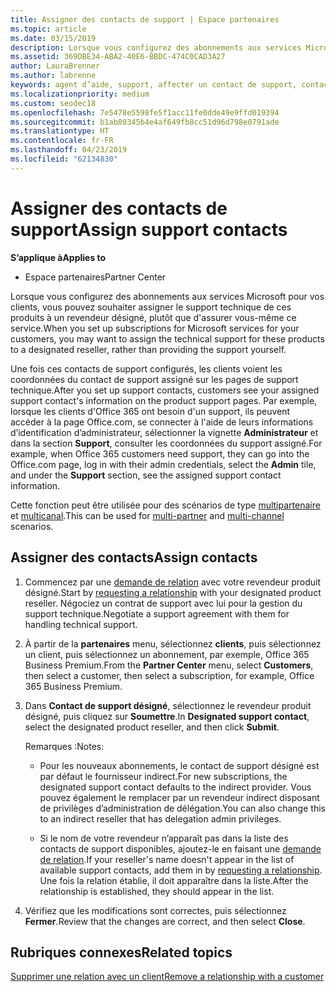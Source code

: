 ```yaml
---
title: Assigner des contacts de support | Espace partenaires
ms.topic: article
ms.date: 03/15/2019
description: Lorsque vous configurez des abonnements aux services Microsoft pour vos clients, vous pouvez souhaiter assigner le support technique de ces produits à un revendeur désigné, plutôt que d'assurer vous-même ce service.
ms.assetid: 369DBE34-ABA2-40E6-BBDC-474C0CAD3A27
author: LauraBrenner
ms.author: labrenne
keywords: agent d’aide, support, affecter un contact de support, contact chargé du support
ms.localizationpriority: medium
ms.custom: seodec18
ms.openlocfilehash: 7e5478e5598fe5f1acc11fe0dde49e9ffd019394
ms.sourcegitcommit: b1ab80345b4e4af649fb8cc51d96d798e0791ade
ms.translationtype: HT
ms.contentlocale: fr-FR
ms.lasthandoff: 04/23/2019
ms.locfileid: "62134830"
---
```

# <a name="assign-support-contacts"></a><span data-ttu-id="9fc17-104">Assigner des contacts de support</span><span class="sxs-lookup"><span data-stu-id="9fc17-104">Assign support contacts</span></span>

<span data-ttu-id="9fc17-105">**S’applique à**</span><span class="sxs-lookup"><span data-stu-id="9fc17-105">**Applies to**</span></span>

-  <span data-ttu-id="9fc17-106">Espace partenaires</span><span class="sxs-lookup"><span data-stu-id="9fc17-106">Partner Center</span></span>

<span data-ttu-id="9fc17-107">Lorsque vous configurez des abonnements aux services Microsoft pour vos clients, vous pouvez souhaiter assigner le support technique de ces produits à un revendeur désigné, plutôt que d'assurer vous-même ce service.</span><span class="sxs-lookup"><span data-stu-id="9fc17-107">When you set up subscriptions for Microsoft services for your customers, you may want to assign the technical support for these products to a designated reseller, rather than providing the support yourself.</span></span>

<span data-ttu-id="9fc17-108">Une fois ces contacts de support configurés, les clients voient les coordonnées du contact de support assigné sur les pages de support technique.</span><span class="sxs-lookup"><span data-stu-id="9fc17-108">After you set up support contacts, customers see your assigned support contact's information on the product support pages.</span></span> <span data-ttu-id="9fc17-109">Par exemple, lorsque les clients d'Office 365 ont besoin d'un support, ils peuvent accéder à la page Office.com, se connecter à l'aide de leurs informations d’identification d’administrateur, sélectionner la vignette **Administrateur** et dans la section **Support**, consulter les coordonnées du support assigné.</span><span class="sxs-lookup"><span data-stu-id="9fc17-109">For example, when Office 365 customers need support, they can go into the Office.com page, log in with their admin credentials, select the **Admin** tile, and under the **Support** section, see the assigned support contact information.</span></span>

<span data-ttu-id="9fc17-110">Cette fonction peut être utilisée pour des scénarios de type [multipartenaire](multipartner.md) et [multicanal](multichannel.md).</span><span class="sxs-lookup"><span data-stu-id="9fc17-110">This can be used for [multi-partner](multipartner.md) and [multi-channel](multichannel.md) scenarios.</span></span> 

<a href="" id="assigncontacts"></a>
## <a name="assign-contacts"></a><span data-ttu-id="9fc17-111">Assigner des contacts</span><span class="sxs-lookup"><span data-stu-id="9fc17-111">Assign contacts</span></span>

1.  <span data-ttu-id="9fc17-112">Commencez par une [demande de relation](request-a-relationship-with-a-customer.md) avec votre revendeur produit désigné.</span><span class="sxs-lookup"><span data-stu-id="9fc17-112">Start by [requesting a relationship](request-a-relationship-with-a-customer.md) with your designated product reseller.</span></span> <span data-ttu-id="9fc17-113">Négociez un contrat de support avec lui pour la gestion du support technique.</span><span class="sxs-lookup"><span data-stu-id="9fc17-113">Negotiate a support agreement with them for handling technical support.</span></span>

2.  <span data-ttu-id="9fc17-114">À partir de la **partenaires** menu, sélectionnez **clients**, puis sélectionnez un client, puis sélectionnez un abonnement, par exemple, Office 365 Business Premium.</span><span class="sxs-lookup"><span data-stu-id="9fc17-114">From the **Partner Center** menu, select **Customers**, then select a customer, then select a subscription, for example, Office 365 Business Premium.</span></span>

3.  <span data-ttu-id="9fc17-115">Dans **Contact de support désigné**, sélectionnez le revendeur produit désigné, puis cliquez sur **Soumettre**.</span><span class="sxs-lookup"><span data-stu-id="9fc17-115">In  **Designated support contact**, select the designated product reseller, and then click **Submit**.</span></span> 

    <span data-ttu-id="9fc17-116">Remarques :</span><span class="sxs-lookup"><span data-stu-id="9fc17-116">Notes:</span></span> 
    
    *  <span data-ttu-id="9fc17-117">Pour les nouveaux abonnements, le contact de support désigné est par défaut le fournisseur indirect.</span><span class="sxs-lookup"><span data-stu-id="9fc17-117">For new subscriptions, the designated support contact defaults to the indirect provider.</span></span> <span data-ttu-id="9fc17-118">Vous pouvez également le remplacer par un revendeur indirect disposant de privilèges d’administration de délégation.</span><span class="sxs-lookup"><span data-stu-id="9fc17-118">You can also change this to an indirect reseller that has delegation admin privileges.</span></span>
    
    *  <span data-ttu-id="9fc17-119">Si le nom de votre revendeur n’apparaît pas dans la liste des contacts de support disponibles, ajoutez-le en faisant une [demande de relation](request-a-relationship-with-a-customer.md).</span><span class="sxs-lookup"><span data-stu-id="9fc17-119">If your reseller's name doesn't appear in the list of available support contacts, add them in by [requesting a relationship](request-a-relationship-with-a-customer.md).</span></span> <span data-ttu-id="9fc17-120">Une fois la relation établie, il doit apparaître dans la liste.</span><span class="sxs-lookup"><span data-stu-id="9fc17-120">After the relationship is established, they should appear in the list.</span></span>  

4.  <span data-ttu-id="9fc17-121">Vérifiez que les modifications sont correctes, puis sélectionnez **Fermer**.</span><span class="sxs-lookup"><span data-stu-id="9fc17-121">Review that the changes are correct, and then select **Close**.</span></span>

## <a name="related-topics"></a><span data-ttu-id="9fc17-122">Rubriques connexes</span><span class="sxs-lookup"><span data-stu-id="9fc17-122">Related topics</span></span>

[<span data-ttu-id="9fc17-123">Supprimer une relation avec un client</span><span class="sxs-lookup"><span data-stu-id="9fc17-123">Remove a relationship with a customer</span></span>](remove-a-relationship.md)